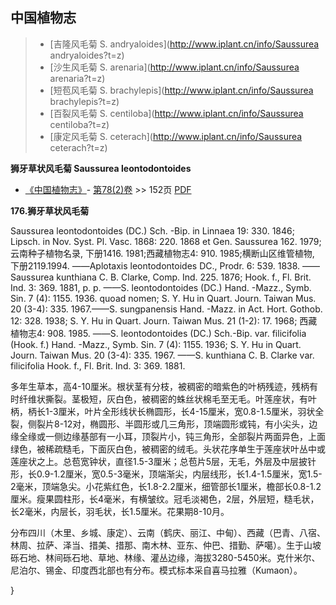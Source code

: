 

## 中国植物志

> * [吉隆风毛菊  S.  andryaloides](http://www.iplant.cn/info/Saussurea andryaloides?t=z)
> * [沙生风毛菊  S.  arenaria](http://www.iplant.cn/info/Saussurea arenaria?t=z)
> * [短苞风毛菊  S.  brachylepis](http://www.iplant.cn/info/Saussurea brachylepis?t=z)
> * [百裂风毛菊  S.  centiloba](http://www.iplant.cn/info/Saussurea centiloba?t=z)
> * [康定风毛菊  S.  ceterach](http://www.iplant.cn/info/Saussurea ceterach?t=z)

**狮牙草状风毛菊 Saussurea leontodontoides**

* [《中国植物志》](http://www.iplant.cn/frps)- [第78(2)卷](http://www.iplant.cn/frps/vol/78(2)) >> 152页 [PDF](http://www.iplant.cn/frps/pdf/78(2)/152a.PDF)

**176.狮牙草状风毛菊**

Saussurea leontodontoides (DC.) Sch. -Bip. in Linnaea 19: 330. 1846; Lipsch. in Nov. Syst. Pl. Vasc. 1868: 220. 1868 et Gen. Saussurea 162. 1979;云南种子植物名录, 下册1416. 1981;西藏植物志4: 910. 1985;横断山区维管植物, 下册2119.1994. ——Aplotaxis leontodontoides DC., Prodr. 6: 539. 1838. ——Saussurea kunthiana C. B. Clarke, Comp. Ind. 225. 1876; Hook. f., Fl. Brit. Ind. 3: 369. 1881, p. p. ——S. leontodontoides (DC.) Hand. -Mazz., Symb. Sin. 7 (4): 1155. 1936. quoad nomen; S. Y. Hu in Quart. Journ. Taiwan Mus. 20 (3-4): 335. 1967.——S. sungpanensis Hand. -Mazz. in Act. Hort. Gothob. 12: 328. 1938; S. Y. Hu in Quart. Journ. Taiwan Mus. 21 (1-2): 17. 1968; 西藏植物志4: 908. 1985. ——S. leontodontoides (DC.) Sch.-Bip. var. filicifolia (Hook. f.) Hand. -Mazz., Symb. Sin. 7 (4): 1155. 1936; S. Y. Hu in Quart. Journ. Taiwan Mus. 20 (3-4): 335. 1967. ——S. kunthiana C. B. Clarke var. filicifolia Hook. f., Fl. Brit. Ind. 3: 369. 1881.

多年生草本，高4-10厘米。根状茎有分枝，被稠密的暗紫色的叶柄残迹，残柄有时纤维状撕裂。茎极短，灰白色，被稠密的蛛丝状棉毛至无毛。叶莲座状，有叶柄，柄长1-3厘米，叶片全形线状长椭圆形，长4-15厘米，宽0.8-1.5厘米，羽状全裂，侧裂片8-12对，椭圆形、半圆形或几三角形，顶端圆形或钝，有小尖头，边缘全缘或一侧边缘基部有一小耳，顶裂片小，钝三角形，全部裂片两面异色，上面绿色，被稀疏糙毛，下面灰白色，被稠密的绒毛。头状花序单生于莲座状叶丛中或莲座状之上。总苞宽钟状，直径1.5-3厘米；总苞片5层，无毛，外层及中层披针形，长0.9-1.2厘米，宽0.5-3毫米，顶端渐尖，内层线形，长1.4-1.5厘米，宽1.5-2毫米，顶端急尖。小花紫红色，长1.8-2.2厘米，细管部长1厘米，檐部长0.8-1.2厘米。瘦果圆柱形，长4毫米，有横皱纹。冠毛淡褐色，2层，外层短，糙毛状，长2毫米，内层长，羽毛状，长1.5厘米。花果期8-10月。

分布四川（木里、乡城、康定）、云南（鹤庆、丽江、中甸）、西藏（巴青、八宿、林周、拉萨、泽当、措美、措那、南木林、亚东、仲巴、措勤、萨噶）。生于山坡砾石地、林间砾石地、草地、林缘、灌丛边缘，海拔3280-5450米。克什米尔、尼泊尔、锡金、印度西北部也有分布。模式标本采自喜马拉雅（Kumaon）。

}